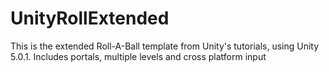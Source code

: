 # UnityRollExtended
This is the extended Roll-A-Ball template from Unity's tutorials, using Unity 5.0.1. Includes portals, multiple levels and cross platform input
